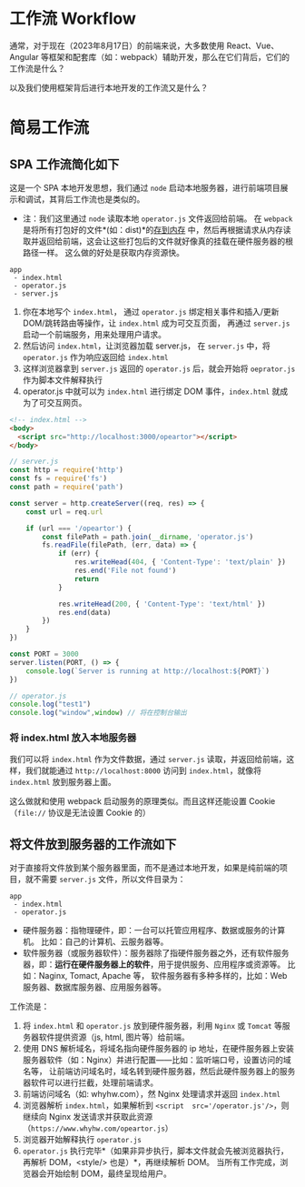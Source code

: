 # 工作流 Workflow

通常，对于现在（2023年8月17日）的前端来说，大多数使用 React、Vue、Angular 等框架和配套库（如：webpack）辅助开发，那么在它们背后，它们的工作流是什么？

以及我们使用框架背后进行本地开发的工作流又是什么？

# 简易工作流

## SPA 工作流简化如下

这是一个 SPA 本地开发思想，我们通过 `node` 启动本地服务器，进行前端项目展示和调试，其背后工作流也是类似的。

- 注：我们这里通过 `node` 读取本地 `operator.js` 文件返回给前端。
  在 `webpack` 是将所有打包好的文件*(如：dist)*的[存到内存](https://webpack.docschina.org/guides/development/) 中，然后再根据请求从内存读取并返回给前端，这会让这些打包后的文件就好像真的挂载在硬件服务器的根路径一样。
  这么做的好处是获取内存资源快。

```
app
 - index.html
 - operator.js
 - server.js
```

1. 你在本地写个 `index.html`，
   通过 `operator.js` 绑定相关事件和插入/更新 DOM/跳转路由等操作，让 `index.html` 成为可交互页面，
   再通过 `server.js` 启动一个前端服务，用来处理用户请求。
2. 然后访问 `index.html`，让浏览器加载 server.js，
   在 `server.js` 中，将 `operator.js` 作为响应返回给 `index.html`
3. 这样浏览器拿到 `server.js` 返回的 `operator.js` 后，就会开始将 `oeprator.js` 作为脚本文件解释执行
4. operator.js 中就可以为 `index.html` 进行绑定 DOM 事件，`index.html` 就成为了可交互网页。

```html
<!-- index.html -->
<body>
  <script src="http://localhost:3000/opeartor"></script>
</body>
```

```js
// server.js
const http = require('http')
const fs = require('fs')
const path = require('path')

const server = http.createServer((req, res) => {
    const url = req.url

    if (url === '/opeartor') {
        const filePath = path.join(__dirname, 'operator.js')
        fs.readFile(filePath, (err, data) => {
            if (err) {
                res.writeHead(404, { 'Content-Type': 'text/plain' })
                res.end('File not found')
                return
            }

            res.writeHead(200, { 'Content-Type': 'text/html' })
            res.end(data)
        })
    }
})

const PORT = 3000
server.listen(PORT, () => {
    console.log(`Server is running at http://localhost:${PORT}`)
})

```

```js
// operator.js
console.log("test1")
console.log("window",window) // 将在控制台输出
```

### 将 index.html 放入本地服务器

我们可以将 `index.html` 作为文件数据，通过 `server.js` 读取，并返回给前端，这样，我们就能通过 `http://localhost:8000` 访问到 `index.html`，就像将 `index.html` 放到服务器上面。

这么做就和使用 webpack 启动服务的原理类似。而且这样还能设置 Cookie（`file://` 协议是无法设置 Cookie 的）

## 将文件放到服务器的工作流如下

对于直接将文件放到某个服务器里面，而不是通过本地开发，如果是纯前端的项目，就不需要 `server.js` 文件，所以文件目录为：

```
app
 - index.html
 - operator.js
```

- 硬件服务器：指物理硬件，即：一台可以托管应用程序、数据或服务的计算机。
  比如：自己的计算机、云服务器等。
- 软件服务器（或服务器软件）：服务器除了指硬件服务器之外，还有软件服务器，即：**运行在硬件服务器上的软件**，用于提供服务、应用程序或资源等。
  比如：Naginx, Tomact, Apache 等，
  软件服务器有多种多样的，比如：Web 服务器、数据库服务器、应用服务器等。

工作流是：

1. 将 `index.html` 和 `operator.js` 放到硬件服务器，利用 `Nginx` 或 `Tomcat` 等服务器软件提供资源（js, html, 图片等）给前端。
2. 使用 DNS 解析域名，将域名指向硬件服务器的 ip 地址，在硬件服务器上安装服务器软件（如：Nginx）并进行配置——比如：监听端口号，设置访问的域名等，
   让前端访问域名时，域名转到硬件服务器，然后此硬件服务器上的服务器软件可以进行拦截，处理前端请求。
3. 前端访问域名（如: whyhw.com），然 Nginx 处理请求并返回 `index.html`
4. 浏览器解析 `index.html`，如果解析到 `<script  src='/operator.js'/>`，则继续向 Nginx  发送请求并获取此资源（`https://www.whyhw.com/opeartor.js`）
5. 浏览器开始解释执行 `operator.js`
6. `operator.js` 执行完毕*（如果非异步执行，脚本文件就会先被浏览器执行，再解析 DOM，\<style/> 也是）*，再继续解析 DOM。
   当所有工作完成，浏览器会开始绘制 DOM，最终呈现给用户。
